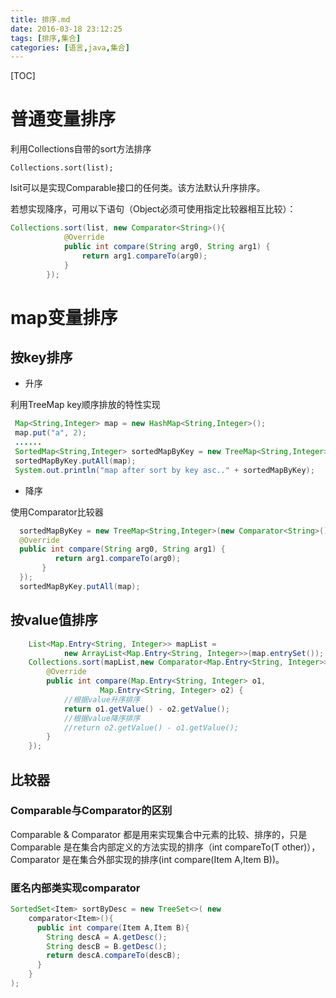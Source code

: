 ```yaml
---
title: 排序.md
date: 2016-03-18 23:12:25
tags: [排序,集合]
categories: [语言,java,集合]
---
```


[TOC]

<!--more-->

# 普通变量排序
利用Collections自带的sort方法排序

`Collections.sort(list);`

lsit可以是实现Comparable接口的任何类。该方法默认升序排序。

若想实现降序，可用以下语句（Object必须可使用指定比较器相互比较）：

```java
Collections.sort(list, new Comparator<String>(){
			@Override
			public int compare(String arg0, String arg1) {
				return arg1.compareTo(arg0);
			}
		});
```

# map变量排序

## 按key排序

- 升序

利用TreeMap key顺序排放的特性实现

```java
 Map<String,Integer> map = new HashMap<String,Integer>();
 map.put("a", 2);
 ......
 SortedMap<String,Integer> sortedMapByKey = new TreeMap<String,Integer>();
 sortedMapByKey.putAll(map);
 System.out.println("map after sort by key asc.." + sortedMapByKey);
```

- 降序

使用Comparator比较器

```java
  sortedMapByKey = new TreeMap<String,Integer>(new Comparator<String>() {
  @Override
  public int compare(String arg0, String arg1) {
          return arg1.compareTo(arg0);
       }
  });
  sortedMapByKey.putAll(map);
```

## 按value值排序

```java
    List<Map.Entry<String, Integer>> mapList =
            new ArrayList<Map.Entry<String, Integer>>(map.entrySet());
    Collections.sort(mapList,new Comparator<Map.Entry<String, Integer>> (){
        @Override
        public int compare(Map.Entry<String, Integer> o1,
                    Map.Entry<String, Integer> o2) {
            //根据value升序排序
            return o1.getValue() - o2.getValue();
            //根据value降序排序
            //return o2.getValue() - o1.getValue();
        }
    });
```

## 比较器

### Comparable与Comparator的区别

 Comparable & Comparator 都是用来实现集合中元素的比较、排序的，只是 Comparable 是在集合内部定义的方法实现的排序（int compareTo(T other)），Comparator 是在集合外部实现的排序(int compare(Item A,Item B))。

### 匿名内部类实现comparator

```java
SortedSet<Item> sortByDesc = new TreeSet<>( new
	comparator<Item>(){
      public int compare(Item A,Item B){
        String descA = A.getDesc();
        String descB = B.getDesc();
        return descA.compareTo(descB);
      }
    }
);
```